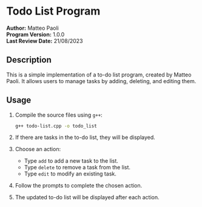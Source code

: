 # Todo List Program

**Author:** Matteo Paoli  
**Program Version:** 1.0.0  
**Last Review Date:** 21/08/2023

## Description

This is a simple implementation of a to-do list program, created by Matteo Paoli. It allows users to manage tasks by adding, deleting, and editing them.

## Usage

1. Compile the source files using `g++`:

   ```sh
   g++ todo-list.cpp -o todo_list

2. If there are tasks in the to-do list, they will be displayed.
3. Choose an action:
   - Type `add` to add a new task to the list.
   - Type `delete` to remove a task from the list.
   - Type `edit` to modify an existing task.
4. Follow the prompts to complete the chosen action.
5. The updated to-do list will be displayed after each action.

